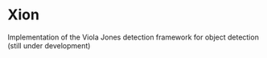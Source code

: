 # Xion
Implementation of the Viola Jones detection framework for object detection (still under development)
